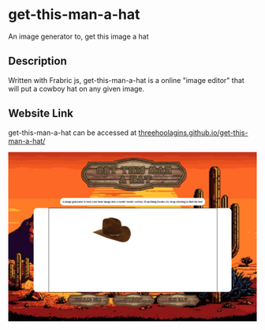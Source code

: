 # get-this-man-a-hat
An image generator to, get this image a hat

## Description
Written with Frabric js, get-this-man-a-hat is a online "image editor" that will put a cowboy hat on any given image.

## Website Link
get-this-man-a-hat can be accessed at [threehoolagins.github.io/get-this-man-a-hat/](https://threehoolagins.github.io/get-this-man-a-hat/)

![image](./assets/example.png)
